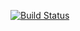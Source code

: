 [![Build Status](https://travis-ci.org/fgimenez/sublimate.svg?branch=master)](https://travis-ci.org/fgimenez/sublimate)
